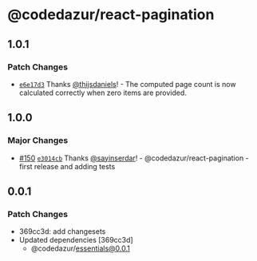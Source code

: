 # @codedazur/react-pagination

## 1.0.1

### Patch Changes

- [`e6e17d3`](https://github.com/codedazur/toolkit/commit/e6e17d31a2e2f6db3cb05ad2001236629c129acb) Thanks [@thijsdaniels](https://github.com/thijsdaniels)! - The computed page count is now calculated correctly when zero items are provided.

## 1.0.0

### Major Changes

- [#150](https://github.com/codedazur/toolkit/pull/150) [`e3014cb`](https://github.com/codedazur/toolkit/commit/e3014cba349119c47862f8d399fadd91a51e8338) Thanks [@sayinserdar](https://github.com/sayinserdar)! - @codedazur/react-pagination - first release and adding tests

## 0.0.1

### Patch Changes

- 369cc3d: add changesets
- Updated dependencies [369cc3d]
  - @codedazur/essentials@0.0.1
